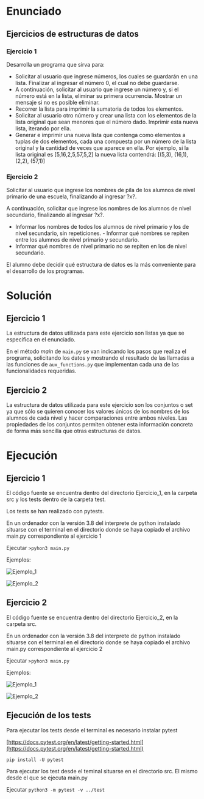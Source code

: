 # Enunciado

## Ejercicios de estructuras de datos


### Ejercicio 1
Desarrolla un programa que sirva para:

- Solicitar al usuario que ingrese números, los cuales se guardarán en una lista. Finalizar al ingresar el número 0, el cual no debe guardarse.
- A continuación, solicitar al usuario que ingrese un número y, si el número está en la lista, eliminar su primera ocurrencia. Mostrar un mensaje si no es posible eliminar.
- Recorrer la lista para imprimir la sumatoria de todos los elementos.
- Solicitar al usuario otro número y crear una lista con los elementos de la lista original que sean menores que el número dado. Imprimir esta nueva lista, iterando por ella.
- Generar e imprimir una nueva lista que contenga como elementos a tuplas de dos elementos, cada una compuesta por un número de la lista original y la cantidad de veces que aparece en ella. Por ejemplo, si la lista original es [5,16,2,5,57,5,2] la nueva lista contendrá: [(5,3), (16,1), (2,2), (57,1)]

### Ejercicio 2
Solicitar al usuario que ingrese los nombres de pila de los alumnos de nivel primario de una escuela, finalizando al ingresar ?x?.

A continuación, solicitar que ingrese los nombres de los alumnos de nivel secundario, finalizando al ingresar ?x?.

- Informar los nombres de todos los alumnos de nivel primario y los de nivel secundario, sin repeticiones. - Informar qué nombres se repiten entre los alumnos de nivel primario y secundario.
- Informar qué nombres de nivel primario no se repiten en los de nivel secundario.

El alumno debe decidir qué estructura de datos es la más conveniente para el desarrollo de los programas.



# Solución


## Ejercicio 1

La estructura de datos utilizada para este ejercicio son listas ya que se especifica en el enunciado.

En el método *main* de `main.py` se van indicando los pasos que realiza el programa, solicitando los datos y mostrando el resultado de las llamadas a las funciones de `aux_functions.py` que implementan cada una de las funcionalidades requeridas.


## Ejercicio 2

La estructura de datos utilizada para este ejercicio son los conjuntos o set ya que sólo se quieren conocer los valores únicos de los nombres de los alumnos de cada nivel y hacer comparaciones entre ambos niveles. Las propiedades de los conjuntos permiten obtener esta información concreta de forma más sencilla que otras estructuras de datos.


# Ejecución

## Ejercicio 1


El código fuente se encuentra dentro del directorio Ejercicio_1, en la carpeta src y los tests dentro de la carpeta test.

Los tests se han realizado con pytests.

En un ordenador con la versión 3.8 del interprete de python instalado situarse con el terminal en el directorio donde se haya copiado el archivo main.py correspondiente al ejercicio 1

Ejecutar `>pyhon3 main.py` 

Ejemplos:

![Ejemplo_1](img/Ejemplo_Ej1_1.png)

![Ejemplo_2](img/Ejemplo_Ej1_2.png)


## Ejercicio 2


El código fuente se encuentra dentro del directorio Ejercicio_2, en la carpeta src.


En un ordenador con la versión 3.8 del interprete de python instalado situarse con el terminal en el directorio donde se haya copiado el archivo main.py correspondiente al ejercicio 2

Ejecutar `>pyhon3 main.py` 

Ejemplos:

![Ejemplo_1](img/Ejemplo_Ej2_1.png)

![Ejemplo_2](img/Ejemplo_Ej2_2.png)

## Ejecución de los tests

Para ejecutar los tests desde el terminal es necesario instalar pytest

[https://docs.pytest.org/en/latest/getting-started.html](https://docs.pytest.org/en/latest/getting-started.html)

`pip install -U pytest`

Para ejecutar los test desde el teminal situarse en el directorio src. El mismo desde el que se ejecuta main.py

Ejecutar `python3 -m pytest -v ../test`
